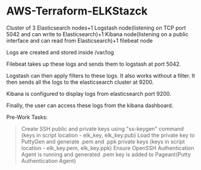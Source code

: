 # AWS-Terraform-ELKStazck
Cluster of 3 Elasticsearch nodes+1 Logstash node(listening on TCP port 5042 and can write to Elasticsearch)+1 Kibana node(listening on a public interface and can read from Elasticsearch)+1 filebeat node

Logs are created and stored inside /var/log

Filebeat takes up these logs and sends them to logstash at port 5042.

Logstash can then apply filters to these logs. It also works without a filter. It then sends all the logs to the elasticsearch cluster at 9200.

Kibana is configured to display logs from elasticsearch port 9200.

Finally, the user can access these logs from the kibana dashboard.

Pre-Work Tasks:
 > Create SSH public and private keys using "ss-keygen" command (keys in script location - elk_key, elk_key.pub)
 > Load the private key to PuttyGen and generate .pem and .ppk private keys (keys in script location - elk_key.pem, elk_key.ppk)
 > Ensure OpenSSH Authentication Agent is running and generated .pem key is added to Pageant(Putty Authentication Agent)


